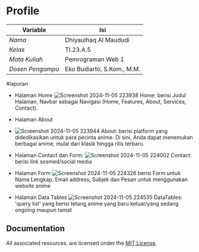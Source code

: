 # Profile
| Variable         |             Isi            |
|------------------|----------------------------|
| *Nama*           |    Dhiyaulhaq Al Maududi   |
| *Kelas*          |          TI.23.A.5         |
| *Mata Kuliah*    |     Pemrograman Web 1      |
| *Dosen Pengampu* | Eko Budiarto, S.Kom., M.M. |

#laporan
-  Halaman Home
![Screenshot 2024-11-05 223938](https://github.com/user-attachments/assets/38621922-064d-44e0-b39b-0e71077b570f)
Home: berisi Judul Halaman, Navbar sebagai Navigasi (Home, Features, About, Services, Contact).

-  Halaman About
-  ![Screenshot 2024-11-05 223944](https://github.com/user-attachments/assets/4b08ac0e-97d5-419f-bc23-169fcf2a1745)
About: berisi platform yang didedikasikan untuk para pecinta anime. Di sini, Anda dapat menemukan berbagai anime, mulai dari klasik hingga rilis terbaru.

-  Halaman Contact dan Form:
![Screenshot 2024-11-05 224002](https://github.com/user-attachments/assets/0f13e2bb-d72c-4efa-b068-d268592e576e)
Contact: berisi link sosmed/social media

-  Halaman Form
![Screenshot 2024-11-05 224326](https://github.com/user-attachments/assets/a0e39338-db5b-472c-874c-518851a0ea79)
 berisi Form untuk Nama Lengkap, Email address, Subjek dan Pesan untuk menggunakan website anime

-  Halaman Data Tables
![Screenshot 2024-11-05 224535](https://github.com/user-attachments/assets/98c8e047-751d-4244-803b-141f5f7b4ab5)
DataTables: 'query list' yang berisi tetang anime yang baru keluar/yang sedang ongoing maupun tamat

## Documentation

All associated resources. are licensed under the [MIT License](https://mit-license.org/).
